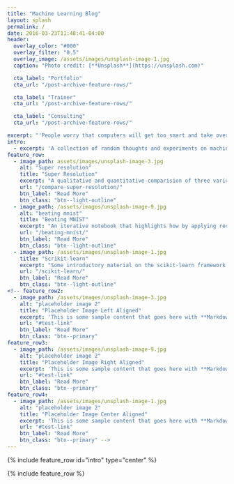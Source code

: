 ```yaml
---
title: "Machine Learning Blog"
layout: splash
permalink: /
date: 2016-03-23T11:48:41-04:00
header:
  overlay_color: "#000"
  overlay_filter: "0.5"
  overlay_image: /assets/images/unsplash-image-1.jpg
  caption: "Photo credit: [**Unsplash**](https://unsplash.com)"

  cta_label: "Portfolio"
  cta_url: "/post-archive-feature-rows/"

  cta_label: "Trainer"
  cta_url: "/post-archive-feature-rows/"

  cta_label: "Consulting"
  cta_url: "/post-archive-feature-rows/"

excerpt: "'People worry that computers will get too smart and take over the world, but the real problem is computer are too stupid and are already ruling over the world.' -Pedro Domingos    'Forget artificial intelligence - in the brave new world of big data, it's artificial idiocy we should be looking out for.' —Tom Chatfield"
intro: 
  - excerpt: 'A collection of random thoughts and experiments on machine learning topics.'
feature_row:
  - image_path: assets/images/unsplash-image-3.jpg
    alt: "Super resolution"
    title: "Super Resolution"
    excerpt: "A qualitative and quantitative comparision of three various architectures that can be used as generators for super-resolution."
    url: "/compare-super-resolution/"
    btn_label: "Read More"
    btn_class: "btn--light-outline"
  - image_path: /assets/images/unsplash-image-9.jpg
    alt: "beating mnist"
    title: "Beating MNIST"
    excerpt: "An iterative notebook that highlights how by applying recent **best practices** i nimage processing you can achieve state-of-the art results on the MNIST dataset."
    url: "/beating-mnist/"
    btn_label: "Read More"
    btn_class: "btn--light-outline"
  - image_path: /assets/images/unsplash-image-1.jpg
    title: "Scrikit-learn"
    excerpt: "Some introductory material on the scikit-learn framework."
    url: "/scikit-learn/"
    btn_label: "Read More"
    btn_class: "btn--light-outline"
<!-- feature_row2:
  - image_path: /assets/images/unsplash-image-3.jpg
    alt: "placeholder image 2"
    title: "Placeholder Image Left Aligned"
    excerpt: 'This is some sample content that goes here with **Markdown** formatting. Left aligned with `type="left"`'
    url: "#test-link"
    btn_label: "Read More"
    btn_class: "btn--primary"
feature_row3:
  - image_path: /assets/images/unsplash-image-9.jpg
    alt: "placeholder image 2"
    title: "Placeholder Image Right Aligned"
    excerpt: 'This is some sample content that goes here with **Markdown** formatting. Right aligned with `type="right"`'
    url: "#test-link"
    btn_label: "Read More"
    btn_class: "btn--primary"
feature_row4:
  - image_path: /assets/images/unsplash-image-1.jpg
    alt: "placeholder image 2"
    title: "Placeholder Image Center Aligned"
    excerpt: 'This is some sample content that goes here with **Markdown** formatting. Centered with `type="center"`'
    url: "#test-link"
    btn_label: "Read More"
    btn_class: "btn--primary" -->
---
```


{% include feature_row id="intro" type="center" %}

{% include feature_row %}

<!-- {% include feature_row id="feature_row2" type="left" %}

{% include feature_row id="feature_row3" type="right" %}

{% include feature_row id="feature_row4" type="center" %} -->
